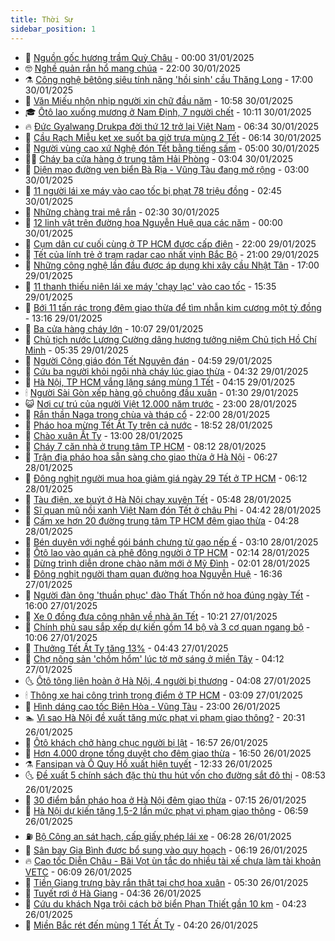 ```yaml
---
title: Thời Sự
sidebar_position: 1
---
```


<!-- vnexpress-thoi-su:START -->
- 🦒 [Nguồn gốc hương trầm Quỳ Châu](https://vnexpress.net/nguon-goc-huong-tram-quy-chau-4843583.html) - 00:00 31/01/2025
- 🤓 [Nghề quản rắn hổ mang chúa](https://vnexpress.net/nghe-quan-ran-ho-mang-chua-4843838.html) - 22:00 30/01/2025
- ⚗️ [Công nghệ bêtông siêu tính năng &#39;hồi sinh&#39; cầu Thăng Long](https://vnexpress.net/cong-nghe-betong-sieu-tinh-nang-hoi-sinh-cau-thang-long-4839495.html) - 17:00 30/01/2025
- 🌊 [Văn Miếu nhộn nhịp người xin chữ đầu năm](https://vnexpress.net/van-mieu-nhon-nhip-nguoi-xin-chu-dau-nam-4844445.html) - 10:58 30/01/2025
- 🎓 [Ôtô lao xuống mương ở Nam Định, 7 người chết](https://vnexpress.net/oto-lao-xuong-muong-o-nam-dinh-7-nguoi-chet-4844453.html) - 10:11 30/01/2025
- 🔥 [Đức Gyalwang Drukpa đời thứ 12 trở lại Việt Nam](https://vnexpress.net/duc-gyalwang-drukpa-doi-thu-12-tro-lai-viet-nam-4844419.html) - 06:34 30/01/2025
- 🦏 [Cầu Rạch Miễu kẹt xe suốt ba giờ trưa mùng 2 Tết](https://vnexpress.net/cau-rach-mieu-ket-xe-suot-ba-gio-trua-mung-2-tet-4844423.html) - 06:14 30/01/2025
- 👺 [Người vùng cao xứ Nghệ đón Tết bằng tiếng sấm](https://vnexpress.net/nguoi-vung-cao-xu-nghe-don-tet-bang-tieng-sam-4843585.html) - 05:00 30/01/2025
- 🧑‍🏫 [Cháy ba cửa hàng ở trung tâm Hải Phòng](https://vnexpress.net/chay-ba-cua-hang-o-trung-tam-hai-phong-4844370.html) - 03:04 30/01/2025
- 🚦 [Diện mạo đường ven biển Bà Rịa - Vũng Tàu đang mở rộng](https://vnexpress.net/dien-mao-duong-ven-bien-ba-ria-vung-tau-dang-mo-rong-4843820.html) - 03:00 30/01/2025
- 🎉 [11 người lái xe máy vào cao tốc bị phạt 78 triệu đồng](https://vnexpress.net/11-nguoi-lai-xe-may-vao-cao-toc-bi-phat-78-trieu-dong-4844372.html) - 02:45 30/01/2025
- 🦒 [Những chàng trai mê rắn](https://vnexpress.net/nhung-chang-trai-me-ran-4843871.html) - 02:30 30/01/2025
- 🤗 [12 linh vật trên đường hoa Nguyễn Huệ qua các năm](https://vnexpress.net/12-linh-vat-tren-duong-hoa-nguyen-hue-qua-cac-nam-4844291.html) - 00:00 30/01/2025
- 💼 [Cụm dân cư cuối cùng ở TP HCM được cấp điện](https://vnexpress.net/cum-dan-cu-cuoi-cung-o-tp-hcm-duoc-cap-dien-4842574.html) - 22:00 29/01/2025
- 🤩 [Tết của lính trẻ ở trạm radar cao nhất vịnh Bắc Bộ](https://vnexpress.net/tet-cua-linh-tre-o-tram-radar-cao-nhat-vinh-bac-bo-4843412.html) - 21:00 29/01/2025
- 🤡 [Những công nghệ lần đầu được áp dụng khi xây cầu Nhật Tân](https://vnexpress.net/nhung-cong-nghe-lan-dau-duoc-ap-dung-khi-xay-cau-nhat-tan-4838903.html) - 17:00 29/01/2025
- 💯 [11 thanh thiếu niên lái xe máy &#39;chạy lạc&#39; vào cao tốc](https://vnexpress.net/11-thanh-thieu-nien-lai-xe-may-chay-lac-vao-cao-toc-4844310.html) - 15:35 29/01/2025
- 👺 [Bới 11 tấn rác trong đêm giao thừa để tìm nhẫn kim cương một tỷ đồng](https://vnexpress.net/boi-11-tan-rac-trong-dem-giao-thua-de-tim-nhan-kim-cuong-mot-ty-dong-4844286.html) - 13:16 29/01/2025
- 🌮 [Ba cửa hàng cháy lớn](https://vnexpress.net/ba-cua-hang-chay-lon-4844270.html) - 10:07 29/01/2025
- 🥸 [Chủ tịch nước Lương Cường dâng hương tưởng niệm Chủ tịch Hồ Chí Minh](https://vnexpress.net/chu-tich-nuoc-luong-cuong-dang-huong-tuong-niem-chu-tich-ho-chi-minh-4844209.html) - 05:35 29/01/2025
- 🐻 [Người Công giáo đón Tết Nguyên đán](https://vnexpress.net/nguoi-cong-giao-don-tet-nguyen-dan-4843907.html) - 04:59 29/01/2025
- 👀 [Cứu ba người khỏi ngôi nhà cháy lúc giao thừa](https://vnexpress.net/cuu-ba-nguoi-khoi-ngoi-nha-chay-luc-giao-thua-4844187.html) - 04:32 29/01/2025
- 🤔 [Hà Nội, TP HCM vắng lặng sáng mùng 1 Tết](https://vnexpress.net/ha-noi-tp-hcm-vang-lang-sang-mung-1-tet-4844165.html) - 04:15 29/01/2025
- 🕯 [Người Sài Gòn xếp hàng gõ chuông đầu xuân](https://vnexpress.net/nguoi-sai-gon-xep-hang-go-chuong-dau-xuan-4844142.html) - 01:30 29/01/2025
- 😺 [Nơi cư trú của người Việt 12.000 năm trước](https://vnexpress.net/noi-cu-tru-cua-nguoi-viet-12-000-nam-truoc-4843087.html) - 23:00 28/01/2025
- 🦆 [Rắn thần Naga trong chùa và tháp cổ](https://vnexpress.net/ran-than-naga-trong-chua-va-thap-co-4842019.html) - 22:00 28/01/2025
- 🧰 [Pháo hoa mừng Tết Ất Tỵ trên cả nước](https://vnexpress.net/phao-hoa-mung-tet-at-ty-tren-ca-nuoc-4844112.html) - 18:52 28/01/2025
- 🦍 [Chào xuân Ất Tỵ](https://vnexpress.net/chao-xuan-at-ty-2025-4844050.html) - 13:00 28/01/2025
- 🧰 [Cháy 7 căn nhà ở trung tâm TP HCM](https://vnexpress.net/chay-7-can-nha-o-trung-tam-tp-hcm-4844020.html) - 08:12 28/01/2025
- 💃 [Trận địa pháo hoa sẵn sàng cho giao thừa ở Hà Nội](https://vnexpress.net/tran-dia-phao-hoa-san-sang-cho-giao-thua-o-ha-noi-4843979.html) - 06:27 28/01/2025
- 🧰 [Đông nghịt người mua hoa giảm giá ngày 29 Tết ở TP HCM](https://vnexpress.net/dong-nghit-nguoi-mua-hoa-giam-gia-ngay-29-tet-o-tp-hcm-4843987.html) - 06:12 28/01/2025
- 🚀 [Tàu điện, xe buýt ở Hà Nội chạy xuyên Tết](https://vnexpress.net/tau-dien-xe-buyt-o-ha-noi-chay-xuyen-tet-4843975.html) - 05:48 28/01/2025
- 🎊 [Sĩ quan mũ nồi xanh Việt Nam đón Tết ở châu Phi](https://vnexpress.net/si-quan-mu-noi-xanh-viet-nam-don-tet-o-chau-phi-4843971.html) - 04:42 28/01/2025
- 🤭 [Cấm xe hơn 20 đường trung tâm TP HCM đêm giao thừa](https://vnexpress.net/cam-xe-hon-20-duong-trung-tam-tp-hcm-dem-giao-thua-4843981.html) - 04:28 28/01/2025
- 🤗 [Bén duyên với nghề gói bánh chưng từ gạo nếp ế](https://vnexpress.net/ben-duyen-voi-nghe-goi-banh-chung-tu-gao-nep-e-4843258.html) - 03:10 28/01/2025
- 🌈 [Ôtô lao vào quán cà phê đông người ở TP HCM](https://vnexpress.net/oto-lao-vao-quan-ca-phe-dong-nguoi-o-tp-hcm-4843943.html) - 02:14 28/01/2025
- 🦣 [Dừng trình diễn drone chào năm mới ở Mỹ Đình](https://vnexpress.net/dung-trinh-dien-drone-chao-nam-moi-o-my-dinh-4843940.html) - 02:01 28/01/2025
- 🎡 [Đông nghịt người tham quan đường hoa Nguyễn Huệ](https://vnexpress.net/dong-nghit-nguoi-tham-quan-duong-hoa-nguyen-hue-4843881.html) - 16:36 27/01/2025
- 🦏 [Người đàn ông &#39;thuần phục&#39; đào Thất Thốn nở hoa đúng ngày Tết](https://vnexpress.net/nguoi-dan-ong-thuan-phuc-dao-that-thon-no-hoa-dung-ngay-tet-4843755.html) - 16:00 27/01/2025
- 🎊 [Xe 0 đồng đưa công nhân về nhà ăn Tết](https://vnexpress.net/xe-0-dong-dua-cong-nhan-ve-nha-an-tet-4843761.html) - 10:21 27/01/2025
- 🫶 [Chính phủ sau sắp xếp dự kiến gồm 14 bộ và 3 cơ quan ngang bộ](https://vnexpress.net/chinh-phu-sau-sap-xep-du-kien-gom-14-bo-va-3-co-quan-ngang-bo-4843819.html) - 10:06 27/01/2025
- 🤔 [Thưởng Tết Ất Tỵ tăng 13%](https://vnexpress.net/thuong-tet-at-ty-tang-13-4843759.html) - 04:43 27/01/2025
- 🤠 [Chợ nông sản &#39;chồm hổm&#39; lúc tờ mờ sáng ở miền Tây](https://vnexpress.net/cho-nong-san-chom-hom-luc-to-mo-sang-o-mien-tay-4843501.html) - 04:12 27/01/2025
- 🌜 [Ôtô tông liên hoàn ở Hà Nội, 4 người bị thương](https://vnexpress.net/oto-tong-lien-hoan-o-ha-noi-4-nguoi-bi-thuong-4843741.html) - 04:08 27/01/2025
- 🕯 [Thông xe hai công trình trọng điểm ở TP HCM](https://vnexpress.net/thong-xe-hai-cong-trinh-trong-diem-o-tp-hcm-4843728.html) - 03:09 27/01/2025
- 🤔 [Hình dáng cao tốc Biên Hòa - Vũng Tàu](https://vnexpress.net/hinh-dang-cao-toc-bien-hoa-vung-tau-4843460.html) - 23:00 26/01/2025
- 🏊 [Vì sao Hà Nội đề xuất tăng mức phạt vi phạm giao thông?](https://vnexpress.net/vi-sao-ha-noi-de-xuat-tang-muc-phat-vi-pham-giao-thong-vnepre-4843594.html) - 20:31 26/01/2025
- 🌮 [Ôtô khách chở hàng chục người bị lật](https://vnexpress.net/oto-khach-cho-hang-chuc-nguoi-bi-lat-4843679.html) - 16:57 26/01/2025
- 🫣 [Hơn 4.000 drone tổng duyệt cho đêm giao thừa](https://vnexpress.net/hon-4-000-drone-tong-duyet-cho-dem-giao-thua-4843673.html) - 16:50 26/01/2025
- ⚗️ [Fansipan và Ô Quy Hồ xuất hiện tuyết](https://vnexpress.net/fansipan-va-o-quy-ho-xuat-hien-tuyet-4843628.html) - 12:33 26/01/2025
- 🌜 [Đề xuất 5 chính sách đặc thù thu hút vốn cho đường sắt đô thị](https://vnexpress.net/de-xuat-5-chinh-sach-dac-thu-thu-hut-von-cho-duong-sat-do-thi-4843589.html) - 08:53 26/01/2025
- 🌁 [30 điểm bắn pháo hoa ở Hà Nội đêm giao thừa](https://vnexpress.net/30-diem-ban-phao-hoa-o-ha-noi-dem-giao-thua-4843545.html) - 07:15 26/01/2025
- 🐲 [Hà Nội dự kiến tăng 1,5-2 lần mức phạt vi phạm giao thông](https://vnexpress.net/ha-noi-du-kien-tang-1-5-2-lan-muc-phat-vi-pham-giao-thong-4843454.html) - 06:59 26/01/2025
- ⛽️ [Bộ Công an sát hạch, cấp giấy phép lái xe](https://vnexpress.net/bo-cong-an-sat-hach-cap-giay-phep-lai-xe-4843525.html) - 06:28 26/01/2025
- 🗽 [Sân bay Gia Bình được bổ sung vào quy hoạch](https://vnexpress.net/san-bay-gia-binh-duoc-bo-sung-vao-quy-hoach-4843539.html) - 06:19 26/01/2025
- 🔥 [Cao tốc Diễn Châu - Bãi Vọt ùn tắc do nhiều tài xế chưa làm tài khoản VETC](https://vnexpress.net/cao-toc-dien-chau-bai-vot-un-tac-do-nhieu-tai-xe-chua-lam-tai-khoan-vetc-4843518.html) - 06:09 26/01/2025
- 💯 [Tiền Giang trưng bày rắn thật tại chợ hoa xuân](https://vnexpress.net/tien-giang-trung-bay-ran-that-tai-cho-hoa-xuan-4843524.html) - 05:30 26/01/2025
- 🦆 [Tuyết rơi ở Hà Giang](https://vnexpress.net/tuyet-roi-o-ha-giang-4843494.html) - 04:36 26/01/2025
- 🫣 [Cứu du khách Nga trôi cách bờ biển Phan Thiết gần 10 km](https://vnexpress.net/cuu-du-khach-nga-troi-cach-bo-bien-phan-thiet-gan-10-km-4843493.html) - 04:23 26/01/2025
- 🤡 [Miền Bắc rét đến mùng 1 Tết Ất Tỵ](https://vnexpress.net/mien-bac-ret-den-mung-1-tet-at-ty-4843426.html) - 04:20 26/01/2025<!-- vnexpress-thoi-su:END -->